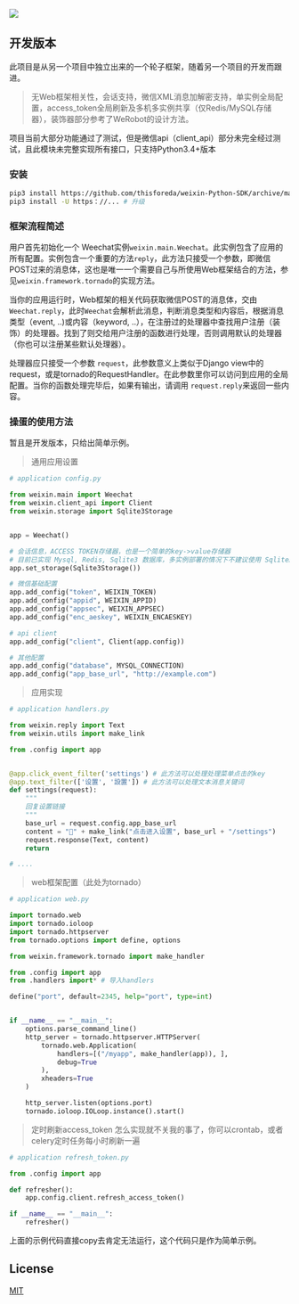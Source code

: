 
[![](https://img.shields.io/travis/LUSG/weixin-SDK/master.svg?label=Travis%20build)](https://travis-ci.org/LUSG/weixin-SDK)

## 开发版本

此项目是从另一个项目中独立出来的一个轮子框架，随着另一个项目的开发而跟进。

> 无Web框架相关性，会话支持，微信XML消息加解密支持，单实例全局配置，access_token全局刷新及多机多实例共享（仅Redis/MySQL存储器），装饰器部分参考了WeRobot的设计方法。

项目当前大部分功能通过了测试，但是微信api（client_api）部分未完全经过测试，且此模块未完整实现所有接口，只支持Python3.4+版本

### 安装
``` bash
pip3 install https://github.com/thisforeda/weixin-Python-SDK/archive/master.zip # 安装
pip3 install -U https：//... # 升级
```


### 框架流程简述

用户首先初始化一个 Weechat实例`weixin.main.Weechat`。此实例包含了应用的所有配置。实例包含一个重要的方法`reply`，此方法只接受一个参数，即微信POST过来的消息体，这也是唯一一个需要自己与所使用Web框架结合的方法，参见`weixin.framework.tornado`的实现方法。

当你的应用运行时，Web框架的相关代码获取微信POST的消息体，交由`Weechat.reply`，此时`Weechat`会解析此消息，判断消息类型和内容后，根据消息类型（event, ..)或内容（keyword, ..），在注册过的处理器中查找用户注册（装饰）的处理器。找到了则交给用户注册的函数进行处理，否则调用默认的处理器（你也可以注册某些默认处理器）。

处理器应只接受一个参数 `request`，此参数意义上类似于Django view中的request，或是tornado的RequestHandler。在此参数里你可以访问到应用的全局配置。当你的函数处理完毕后，如果有输出，请调用 `request.reply`来返回一些内容。


### 操蛋的使用方法
暂且是开发版本，只给出简单示例。

> 通用应用设置
``` python
# application config.py

from weixin.main import Weechat
from weixin.client_api import Client
from weixin.storage import Sqlite3Storage


app = Weechat()

# 会话信息，ACCESS TOKEN存储器，也是一个简单的key->value存储器
# 目前已实现 Mysql, Redis, Sqlite3 数据库，多实例部署的情况下不建议使用 Sqlite3 存储器
app.set_storage(Sqlite3Storage())

# 微信基础配置
app.add_config("token", WEIXIN_TOKEN)
app.add_config("appid", WEIXIN_APPID)
app.add_config("appsec", WEIXIN_APPSEC)
app.add_config("enc_aeskey", WEIXIN_ENCAESKEY)

# api client
app.add_config("client", Client(app.config))

# 其他配置
app.add_config("database", MYSQL_CONNECTION)
app.add_config("app_base_url", "http://example.com")
```
> 应用实现

``` python
# application handlers.py

from weixin.reply import Text
from weixin.utils import make_link

from .config import app


@app.click_event_filter('settings') # 此方法可以处理处理菜单点击的key
@app.text_filter(['设置', '設置']) # 此方法可以处理文本消息关键词
def settings(request):
    """
    回复设置链接
    """
    base_url = request.config.app_base_url
    content = "🔧" + make_link("点击进入设置", base_url + "/settings")
    request.response(Text, content)
    return

# ....

```

> web框架配置（此处为tornado）
``` python
# application web.py

import tornado.web
import tornado.ioloop
import tornado.httpserver
from tornado.options import define, options

from weixin.framework.tornado import make_handler

from .config import app
from .handlers import* # 导入handlers

define("port", default=2345, help="port", type=int)


if __name__ == "__main__":
    options.parse_command_line()
    http_server = tornado.httpserver.HTTPServer(
        tornado.web.Application(
            handlers=[("/myapp", make_handler(app)), ],
            debug=True
        ),
        xheaders=True
    )

    http_server.listen(options.port)
    tornado.ioloop.IOLoop.instance().start()
```

> 定时刷新access_token
怎么实现就不关我的事了，你可以crontab，或者celery定时任务每小时刷新一遍
``` python
# application refresh_token.py

from .config import app

def refresher():
    app.config.client.refresh_access_token()

if __name__ == "__main__":
    refresher()
```

上面的示例代码直接copy去肯定无法运行，这个代码只是作为简单示例。

## License

[MIT](LICENSE)
